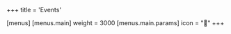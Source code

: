+++
title = 'Events'

[menus]
  [menus.main]
    weight = 3000
    [menus.main.params]
      icon = "📅"
+++
